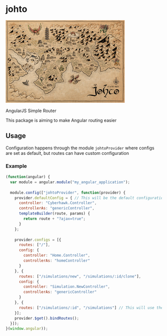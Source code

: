 # johto

![johto](https://raw.githubusercontent.com/darthjee/johto/master/johto.jpg)

AngularJS Simple Router

This package is aiming to make Angular routing easier

## Usage

Configuration happens through the module `johtoProvider` where configs are set as default, but routes can have custom configuration

### Example
```javascript
(function(angular) {
  var module = angular.module("my_angular_application");

  module.config(["johtoProvider", function(provider) {
    provider.defaultConfig = { // This will be the default configuration for any route
      controller: "Cyberhawk.Controller",
      controllerAs: "genericController",
      templateBuilder(route, params) {
        return route + "?ajax=true";
      }
    };

    provider.configs = [{
      routes: ["/"],
      config: {
        controller: "Home.Controller",
        controllerAs: "homeController"
      }
    }, {
      routes: ["/simulations/new", "/simulations/:id/clone"],
      config: {
        controller: "Simulation.NewController",
        controllerAs: "genericController"
      }
    }, {
      routes: ["/simulations/:id", "/simulations"] // This will use the generic controller
    }];
    provider.$get().bindRoutes();
  }]);
}(window.angular));
```

